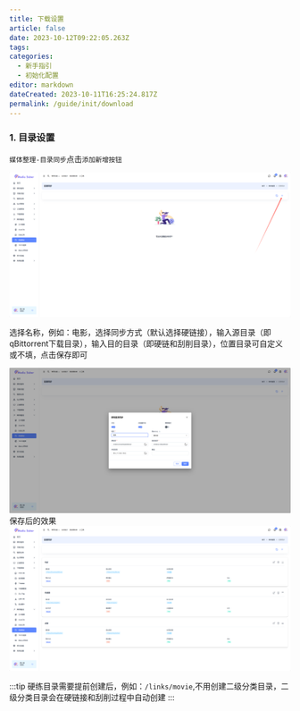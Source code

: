 ```yaml
---
title: 下载设置
article: false
date: 2023-10-12T09:22:05.263Z
tags:
categories: 
  - 新手指引
  - 初始化配置
editor: markdown
dateCreated: 2023-10-11T16:25:24.817Z
permalink: /guide/init/download
---
```


### 1. 目录设置

`媒体整理-目录同步`点击`添加新增按钮`

![0201.jpg](./images/0401.png)

选择名称，例如：电影，选择同步方式（默认选择硬链接），输入源目录（即qBittorrent下载目录），输入目的目录（即硬链和刮削目录），位置目录可自定义或不填，点击保存即可

![0201.jpg](./images/0402.png)
保存后的效果
![0201.jpg](./images/0403.png)

:::tip
硬练目录需要提前创建后，例如：`/links/movie`,不用创建二级分类目录，二级分类目录会在硬链接和刮削过程中自动创建
:::